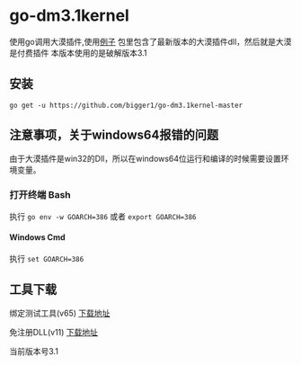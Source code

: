 # go-dm3.1kernel
使用go调用大漠插件,使用[例子](https://github.com/qianniancn/go-dmsoft/tree/master/examples/windows/main.go) 包里包含了最新版本的大漠插件dll，然后就是大漠是付费插件
本版本使用的是破解版本3.1
## 安装
`go get -u https://github.com/bigger1/go-dm3.1kernel-master`

## 注意事项，关于windows64报错的问题
由于大漠插件是win32的Dll，所以在windows64位运行和编译的时候需要设置环境变量。

### 打开终端 Bash
执行 `go env -w GOARCH=386` 或者 `export GOARCH=386`

#### Windows Cmd
执行 `set GOARCH=386`


## 工具下载

绑定测试工具(v65) [下载地址](http://download.dmplugin.net:8088/file/%E7%BB%91%E5%AE%9A%E5%B7%A5%E5%85%B7.rar)

免注册DLL(v11) [下载地址](http://download.dmplugin.net:8088/file/%E5%85%8D%E6%B3%A8%E5%86%8C.rar)

当前版本号3.1